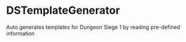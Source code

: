# DSTemplateGenerator
Auto generates templates for Dungeon Siege 1 by reading pre-defined information

